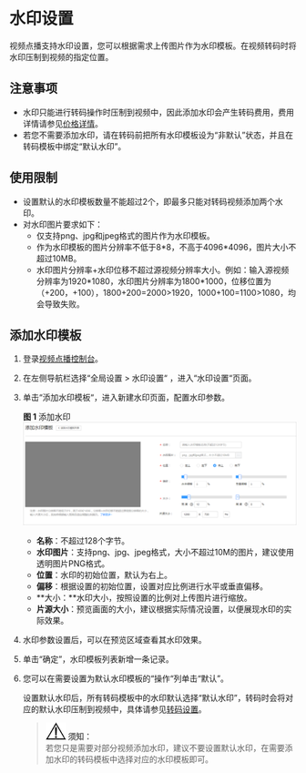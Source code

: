 # 水印设置<a name="vod010008"></a>

视频点播支持水印设置，您可以根据需求上传图片作为水印模板。在视频转码时将水印压制到视频的指定位置。

## 注意事项<a name="zh-cn_topic_0123918941_section11471113163316"></a>

-   水印只能进行转码操作时压制到视频中，因此添加水印会产生转码费用，费用详情请参见[价格详情](https://www.huaweicloud.com/pricing.html?tab=detail#/vod)。
-   若您不需要添加水印，请在转码前把所有水印模板设为“非默认”状态，并且在转码模板中绑定“默认水印”。

## 使用限制<a name="section450918371597"></a>

-   设置默认的水印模板数量不能超过2个，即最多只能对转码视频添加两个水印。
-   对水印图片要求如下：
    -   仅支持png、jpg和jpeg格式的图片作为水印模板。
    -   作为水印模板的图片分辨率不低于8\*8，不高于4096\*4096，图片大小不超过10MB。
    -   水印图片分辨率+水印位移不超过源视频分辨率大小。例如：输入源视频分辨率为1920\*1080，水印图片分辨率为1800\*1000，位移位置为（+200，+100），1800+200=2000\>1920，1000+100=1100\>1080，均会导致失败。


## 添加水印模板<a name="zh-cn_topic_0123918941_section14230124635711"></a>

1.  登录[视频点播控制台](https://console.huaweicloud.com/vod)。
2.  在左侧导航栏选择“全局设置 \> 水印设置“  ，进入“水印设置“页面。
3.  单击“添加水印模板“，进入新建水印页面，配置水印参数。

    **图 1**  添加水印<a name="fig437354217409"></a>  
    ![](figures/添加水印.png "添加水印")

    -   **名称**：不超过128个字节。
    -   **水印图片**：支持png、jpg、jpeg格式，大小不超过10M的图片，建议使用透明图片PNG格式。
    -   **位置**：水印的初始位置，默认为右上。
    -   **偏移**：根据设置的初始位置，设置对应比例进行水平或垂直偏移。
    -   **大小：**水印大小，按照设置的比例对上传图片进行缩放。
    -   **片源大小**：预览画面的大小，建议根据实际情况设置，以便展现水印的实际效果。

4.  水印参数设置后，可以在预览区域查看其水印效果。
5.  单击“确定”，水印模板列表新增一条记录。
6.  您可以在需要设置为默认水印模板的“操作“列单击“默认”。

    设置默认水印后，所有转码模板中的水印默认选择“默认水印”，转码时会将对应的默认水印压制到视频中，具体请参见[转码设置](转码设置.md)。

    >![](public_sys-resources/icon-notice.gif) **须知：**   
    >若您只是需要对部分视频添加水印，建议不要设置默认水印，在需要添加水印的转码模板中选择对应的水印模板即可。  


